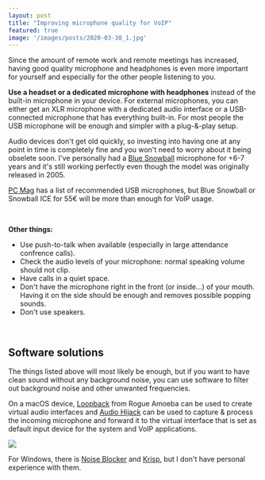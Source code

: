 ```yaml
---
layout: post
title: "Improving microphone quality for VoIP"
featured: true
image: '/images/posts/2020-03-30_1.jpg'
---
```


Since the amount of remote work and remote meetings has increased, having good quality microphone and headphones is even more important for yourself and especially for the other people listening to you.

**Use a headset or a dedicated microphone with headphones** instead of the built-in microphone in your device. For external microphones, you can either get an XLR microphone with a dedicated audio interface or a USB-connected microphone that has everything built-in. For most people the USB microphone will be enough and simpler with a plug-&-play setup. 

Audio devices don't get old quickly, so investing into having one at any point in time is completely fine and you won't need to worry about it being obselete soon. I've personally had a [Blue Snowball](https://www.bluedesigns.com/products/snowball/) microphone for +6-7 years and it's still working perfectly even though the model was originally released in 2005.

[PC Mag](https://uk.pcmag.com/microphones/116655/the-best-usb-microphones) has a list of recommended USB microphones, but Blue Snowball or Snowball ICE for 55€ will be more than enough for VoIP usage.

<br/>

**Other things:**

- Use push-to-talk when available (especially in large attendance confrence calls).
- Check the audio levels of your microphone: normal speaking volume should not clip.
- Have calls in a quiet space.
- Don't have the microphone right in the front (or inside…) of your mouth. Having it on the side should be enough and removes possible popping sounds.
- Don't use speakers.

<br/>

## Software solutions

The things listed above will most likely be enough, but if you want to have clean sound without any background noise, you can use software to filter out background noise and other unwanted frequencies.

On a macOS device, [Loopback](https://rogueamoeba.com/loopback/) from Rogue Amoeba can be used to create virtual audio interfaces and [Audio Hijack](https://rogueamoeba.com/audiohijack/) can be used to capture & process the incoming microphone and forward it to the virtual interface that is set as default input device for the system and VoIP applications.

![]({{site.baseurl}}/images/posts/2020-03-30_2.png)

For Windows, there is [Noise Blocker](https://closedlooplabs.com) and [Krisp](https://krisp.ai), but I don't have personal experience with them.

